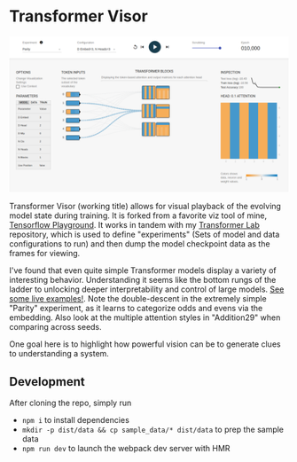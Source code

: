 # Transformer Visor

<img src="visor.png" width=600px>

Transformer Visor (working title) allows for visual playback of the evolving model state during training.
It is forked from a favorite viz tool of mine, [Tensorflow Playground](https://github.com/tensorflow/playground).
It works in tandem with my [Transformer Lab](https://github.com/dereklarson/transformer-lab) repository, which is used to define
"experiments" (Sets of model and data configurations to run) and then dump the model checkpoint data as the frames for viewing.

I've found that even quite simple Transformer models display a variety of interesting behavior.
Understanding it seems like the bottom rungs of the ladder to unlocking deeper interpretability and control of large models.
[See some live examples!](https://tlab.dereklarson.info).
Note the double-descent in the extremely simple "Parity" experiment,
as it learns to categorize odds and evens via the embedding.
Also look at the multiple attention styles in "Addition29" when comparing across seeds.

One goal here is to highlight how powerful vision can be to generate clues to understanding a system.

## Development

After cloning the repo, simply run
- `npm i` to install dependencies
- `mkdir -p dist/data && cp sample_data/* dist/data` to prep the sample data
- `npm run dev` to launch the webpack dev server with HMR

